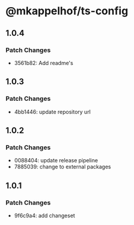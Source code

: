 # @mkappelhof/ts-config

## 1.0.4

### Patch Changes

- 3561b82: Add readme's

## 1.0.3

### Patch Changes

- 4bb1446: update repository url

## 1.0.2

### Patch Changes

- 0088404: update release pipeline
- 7885039: change to external packages

## 1.0.1

### Patch Changes

- 9f6c9a4: add changeset
